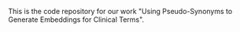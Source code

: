 This is the code repository for our work "Using Pseudo-Synonyms to Generate Embeddings for Clinical Terms". 